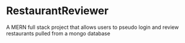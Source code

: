 # RestaurantReviewer
A MERN full stack project that allows users to pseudo login and review restaurants pulled from a mongo database
